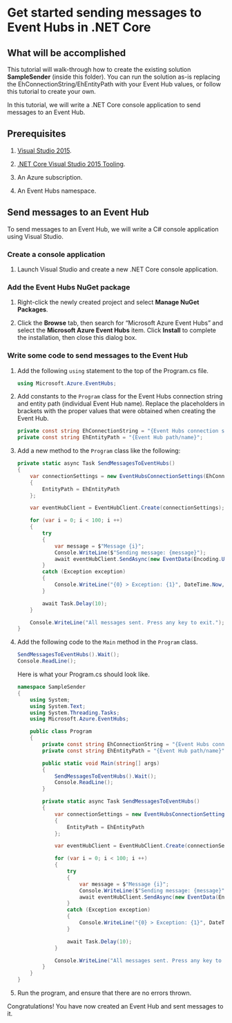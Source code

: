 # Get started sending messages to Event Hubs in .NET Core

## What will be accomplished

This tutorial will walk-through how to create the existing solution **SampleSender** (inside this folder). You can run the solution as-is replacing the EhConnectionString/EhEntityPath with your Event Hub values, or follow this tutorial to create your own.

In this tutorial, we will write a .NET Core console application to send messages to an Event Hub.

## Prerequisites

1. [Visual Studio 2015](http://www.visualstudio.com).

2. [.NET Core Visual Studio 2015 Tooling](http://www.microsoft.com/net/core).

3. An Azure subscription.

4. An Event Hubs namespace.

## Send messages to an Event Hub

To send messages to an Event Hub, we will write a C# console application using Visual Studio.

### Create a console application

1. Launch Visual Studio and create a new .NET Core console application.

### Add the Event Hubs NuGet package

1. Right-click the newly created project and select **Manage NuGet Packages**.

2. Click the **Browse** tab, then search for “Microsoft Azure Event Hubs” and select the **Microsoft Azure Event Hubs** item. Click **Install** to complete the installation, then close this dialog box.

### Write some code to send messages to the Event Hub

1. Add the following `using` statement to the top of the Program.cs file.

    ```cs
    using Microsoft.Azure.EventHubs;
    ```

2. Add constants to the `Program` class for the Event Hubs connection string and entity path (individual Event Hub name). Replace the placeholders in brackets with the proper values that were obtained when creating the Event Hub.

    ```cs
    private const string EhConnectionString = "{Event Hubs connection string}";
    private const string EhEntityPath = "{Event Hub path/name}";
    ```

3. Add a new method to the `Program` class like the following:

    ```cs
    private static async Task SendMessagesToEventHubs()
    {
        var connectionSettings = new EventHubsConnectionSettings(EhConnectionString)
        {
            EntityPath = EhEntityPath
        };

        var eventHubClient = EventHubClient.Create(connectionSettings);

        for (var i = 0; i < 100; i ++)
        {
            try
            {
                var message = $"Message {i}";
                Console.WriteLine($"Sending message: {message}");
                await eventHubClient.SendAsync(new EventData(Encoding.UTF8.GetBytes(message)));
            }
            catch (Exception exception)
            {
                Console.WriteLine("{0} > Exception: {1}", DateTime.Now, exception.Message);
            }

            await Task.Delay(10);
        }

        Console.WriteLine("All messages sent. Press any key to exit.");
    }
    ```

4. Add the following code to the `Main` method in the `Program` class.

    ```cs
    SendMessagesToEventHubs().Wait();
    Console.ReadLine();
    ```

    Here is what your Program.cs should look like.

    ```cs
    namespace SampleSender
    {
        using System;
        using System.Text;
        using System.Threading.Tasks;
        using Microsoft.Azure.EventHubs;

        public class Program
        {
            private const string EhConnectionString = "{Event Hubs connection string}";
            private const string EhEntityPath = "{Event Hub path/name}";

            public static void Main(string[] args)
            {
                SendMessagesToEventHubs().Wait();
                Console.ReadLine();
            }

            private static async Task SendMessagesToEventHubs()
            {
                var connectionSettings = new EventHubsConnectionSettings(EhConnectionString)
                {
                    EntityPath = EhEntityPath
                };

                var eventHubClient = EventHubClient.Create(connectionSettings);

                for (var i = 0; i < 100; i ++)
                {
                    try
                    {
                        var message = $"Message {i}";
                        Console.WriteLine($"Sending message: {message}");
                        await eventHubClient.SendAsync(new EventData(Encoding.UTF8.GetBytes(message)));
                    }
                    catch (Exception exception)
                    {
                        Console.WriteLine("{0} > Exception: {1}", DateTime.Now, exception.Message);
                    }

                    await Task.Delay(10);
                }

                Console.WriteLine("All messages sent. Press any key to exit.");
            }
        }
    }
    ```
  
5. Run the program, and ensure that there are no errors thrown.
  
Congratulations! You have now created an Event Hub and sent messages to it.